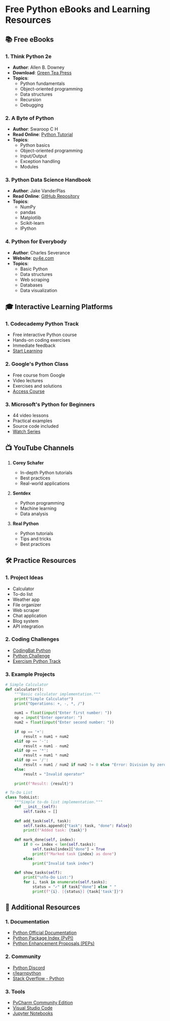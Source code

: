 # Free Python eBooks and Learning Resources

## 📚 Free eBooks

### 1. Think Python 2e
- **Author**: Allen B. Downey
- **Download**: [Green Tea Press](https://greenteapress.com/wp/think-python-2e/)
- **Topics**:
  - Python fundamentals
  - Object-oriented programming
  - Data structures
  - Recursion
  - Debugging

### 2. A Byte of Python
- **Author**: Swaroop C H
- **Read Online**: [Python Tutorial](https://python.swaroopch.com/)
- **Topics**:
  - Python basics
  - Object-oriented programming
  - Input/Output
  - Exception handling
  - Modules

### 3. Python Data Science Handbook
- **Author**: Jake VanderPlas
- **Read Online**: [GitHub Repository](https://jakevdp.github.io/PythonDataScienceHandbook/)
- **Topics**:
  - NumPy
  - pandas
  - Matplotlib
  - Scikit-learn
  - IPython

### 4. Python for Everybody
- **Author**: Charles Severance
- **Website**: [py4e.com](https://www.py4e.com/book)
- **Topics**:
  - Basic Python
  - Data structures
  - Web scraping
  - Databases
  - Data visualization

## 🎓 Interactive Learning Platforms

### 1. Codecademy Python Track
- Free interactive Python course
- Hands-on coding exercises
- Immediate feedback
- [Start Learning](https://www.codecademy.com/learn/learn-python)

### 2. Google's Python Class
- Free course from Google
- Video lectures
- Exercises and solutions
- [Access Course](https://developers.google.com/edu/python)

### 3. Microsoft's Python for Beginners
- 44 video lessons
- Practical examples
- Source code included
- [Watch Series](https://channel9.msdn.com/Series/Intro-to-Python-Development)

## 📺 YouTube Channels

1. **Corey Schafer**
   - In-depth Python tutorials
   - Best practices
   - Real-world applications

2. **Sentdex**
   - Python programming
   - Machine learning
   - Data analysis

3. **Real Python**
   - Python tutorials
   - Tips and tricks
   - Best practices

## 🛠️ Practice Resources

### 1. Project Ideas
- Calculator
- To-do list
- Weather app
- File organizer
- Web scraper
- Chat application
- Blog system
- API integration

### 2. Coding Challenges
- [CodingBat Python](https://codingbat.com/python)
- [Python Challenge](http://www.pythonchallenge.com/)
- [Exercism Python Track](https://exercism.io/tracks/python)

### 3. Example Projects
```python
# Simple Calculator
def calculator():
    """Basic calculator implementation."""
    print("Simple Calculator")
    print("Operations: +, -, *, /")
    
    num1 = float(input("Enter first number: "))
    op = input("Enter operator: ")
    num2 = float(input("Enter second number: "))
    
    if op == '+':
        result = num1 + num2
    elif op == '-':
        result = num1 - num2
    elif op == '*':
        result = num1 * num2
    elif op == '/':
        result = num1 / num2 if num2 != 0 else "Error: Division by zero"
    else:
        result = "Invalid operator"
    
    print(f"Result: {result}")

# To-Do List
class TodoList:
    """Simple to-do list implementation."""
    def __init__(self):
        self.tasks = []
    
    def add_task(self, task):
        self.tasks.append({"task": task, "done": False})
        print(f"Added task: {task}")
    
    def mark_done(self, index):
        if 0 <= index < len(self.tasks):
            self.tasks[index]["done"] = True
            print(f"Marked task {index} as done")
        else:
            print("Invalid task index")
    
    def show_tasks(self):
        print("\nTo-Do List:")
        for i, task in enumerate(self.tasks):
            status = "✓" if task["done"] else " "
            print(f"{i}. [{status}] {task['task']}")
```

## 📝 Additional Resources

### 1. Documentation
- [Python Official Documentation](https://docs.python.org/3/)
- [Python Package Index (PyPI)](https://pypi.org/)
- [Python Enhancement Proposals (PEPs)](https://www.python.org/dev/peps/)

### 2. Community
- [Python Discord](https://discord.gg/python)
- [r/learnpython](https://www.reddit.com/r/learnpython/)
- [Stack Overflow - Python](https://stackoverflow.com/questions/tagged/python)

### 3. Tools
- [PyCharm Community Edition](https://www.jetbrains.com/pycharm/)
- [Visual Studio Code](https://code.visualstudio.com/)
- [Jupyter Notebooks](https://jupyter.org/)